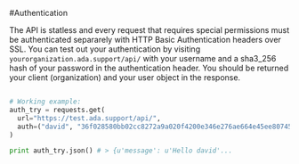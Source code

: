 #Authentication

The API is statless and every request that requires special permissions must be authenticated separarely with HTTP Basic Authentication headers over SSL. You can test out your authentication by visiting `yourorganization.ada.support/api/` with your username and a sha3_256 hash of your password in the authentication header. You should be returned your client (organization) and your user object in the response.

```py

# Working example:
auth_try = requests.get(
  url="https://test.ada.support/api/",
  auth=("david", "36f028580bb02cc8272a9a020f4200e346e276ae664e45ee80745574e2f5ab80")
)

print auth_try.json() # > {u'message': u'Hello david'...
```
